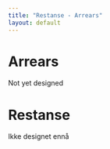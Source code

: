 ```yaml
---
title: "Restanse - Arrears"
layout: default
---
```


<div class="language-content lang-en" markdown="1">

# Arrears

Not yet designed

</div>

<div class="language-content lang-no" lang="no" markdown="1">

# Restanse

Ikke designet ennå

</div>
